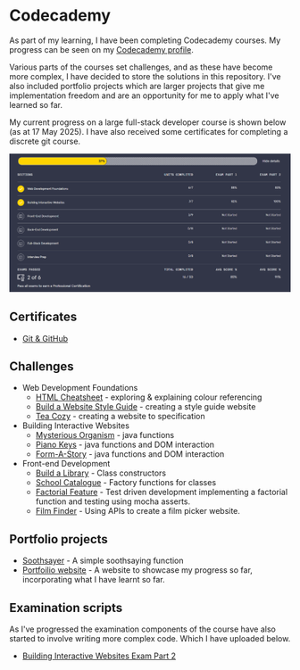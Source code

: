 # Codecademy

As part of my learning, I have been completing Codecademy courses. My progress can be seen on my [Codecademy profile](https://www.codecademy.com/profiles/Stev1202).

Various parts of the courses set challenges, and as these have become more complex, I have decided to store the solutions in this repository. I've also included portfolio projects which are larger projects that give me implementation freedom and are an opportunity for me to apply what I've learned so far. 

My current progress on a large full-stack developer course is shown below (as at 17 May 2025). I have also received some certificates for completing a discrete git course.

[![](./progress.png)](./progress.png)
## Certificates
* [Git & GitHub](https://www.codecademy.com/profiles/Stev1202/certificates/a8ab218d5950c29861635cc0bf12fd13)

## Challenges

* Web Development Foundations
    * [HTML Cheatsheet](https://github.com/stevhook/codecademy/tree/main/web-development-foundations/HTML-cheatsheet) - exploring & explaining colour referencing
    * [Build a Website Style Guide](https://github.com/stevhook/codecademy/tree/main/web-development-foundations/build-a-website-style-guide) - creating a style guide website
    * [Tea Cozy](https://github.com/stevhook/codecademy-challenges/tree/main/web-development-foundations/tea-cozy) - creating a website to specification
* Building Interactive Websites
    * [Mysterious Organism](https://github.com/stevhook/codecademy-challenges/tree/main/interactive-websites/mysterious-organism) - java functions
    * [Piano Keys](https://github.com/stevhook/codecademy-challenges/tree/main/interactive-websites/piano-keys) - java functions and DOM interaction
    * [Form-A-Story](https://github.com/stevhook/codecademy-challenges/tree/main/interactive-websites/form-a-story) - java functions and DOM interaction
* Front-end Development
  * [Build a Library](https://github.com/stevhook/codecademy-challenges/tree/main/front-end-development/build-a-library) - Class constructors
  * [School Catalogue](https://github.com/stevhook/codecademy-challenges/tree/main/front-end-development/school-catalogue) - Factory functions for classes 
  * [Factorial Feature](https://github.com/stevhook/codecademy-challenges/tree/main/front-end-development/factorial-feature)  - Test driven development implementing a factorial function and testing using mocha asserts.
  * [Film Finder](https://github.com/stevhook/codecademy-challenges/tree/main/front-end-development/film-finder) - Using APIs to create a film picker website.

## Portfolio projects

* [Soothsayer](https://github.com/stevhook/codecademy-challenges/tree/main/portfolio-projects/soothsayer) - A simple soothsaying function
* [Portfoilio website](https://github.com/stevhook/codecademy-challenges/tree/main/portfolio-projects/portfolio-website) - A website to showcase my progress so far, incorporating what I have learnt so far.

## Examination scripts
As I've progressed the examination components of the course have also started to involve writing more complex code. Which I have uploaded below.

* [Building Interactive Websites Exam Part 2](https://github.com/stevhook/codecademy-challenges/tree/main/examination-scripts/building-interactive-websites-exam-part-2)